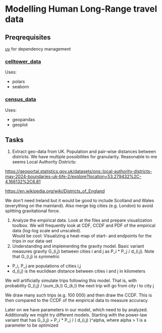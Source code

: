 # Modelling Human Long-Range travel data

## Preqrequisites

[uv](https://github.com/astral-sh/uv) for dependency management

### [celltower_data](./celltower_data/README.md)
Uses: 
- polars
- seaborn

### [census_data](./census_data/README.md)
Uses:
- geopandas
- geoplot

## Tasks

1. Extract geo-data from UK. Population and pair-wise distances between districts. We have multiple possibilites for granularity. Reasonable to me seems Local Authority Districts:

<https://geoportal.statistics.gov.uk/datasets/ons::local-authority-districts-may-2024-boundaries-uk-bfe-2/explore?location=53.279432%2C-4.166132%2C6.81>

<https://en.wikipedia.org/wiki/Districts_of_England>

We don't need Ireland but it would be good to include Scotland and Wales (everything on the mainland). Also merge big cities (e.g. London) to avoid splitting gravitational force.

1. Analyze the empirical data. Look at the files and prepare visualization toolbox. We will frequently look at CDF, CCDF and PDF of the empirical data (log-log scale and unscaled).  
   Would be cool: Visualizing a heat-map of start- and endpoints for the trips in our data-set
2. Understanding and implementing the gravity model. Basic variant measures gravity G\_(i,j) between cities i and j as P_i \* P_j / d\_(i,j). Note that G\_(i,j) is symmetric

- P_i, P_j are populations of cities i,j
- d\_(i,j) is the euclidean distance between cities i and j in kilometers

We will artificially simulate trips following this model. That is, with probability G\_(i,j) / \\sum\_(k,l) G\_(k,l) the next trip will go from city i to city j

We draw many such trips (e.g. 100 000) and then draw the CCDF. This is then compared to the CCDF of the empirical data to measure accuracy

Later on we have parameters in our model, which need to by analyzed. Additionally we might try different models. Starting with the power-law variant that has G\_(i,j) = P_i \* P_j / ( d\_(i,j) )^alpha, where alpha > 1 is a parameter to be optimized